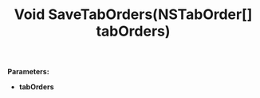 ﻿---
uid: crmscript_ref_NSPreferenceAgent_SaveTabOrders
title: Void SaveTabOrders(NSTabOrder[] tabOrders)
intellisense: NSPreferenceAgent.SaveTabOrders
keywords: NSPreferenceAgent, SaveTabOrders
so.topic: reference
---



**Parameters:**
 - **tabOrders** 
